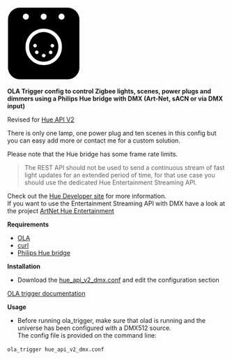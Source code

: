 ![DMX-Hue](dmxhue.png)

**OLA Trigger config to control Zigbee lights, scenes, power plugs and dimmers using a Philips Hue bridge with DMX (Art-Net, sACN or via DMX input)**

Revised for [Hue API V2](https://developers.meethue.com/new-hue-api/)  

There is only one lamp, one power plug and ten scenes in this config but you can easy add more or contact me for a custom solution.  
  
Please note that the Hue bridge has some frame rate limits.
> The REST API should not be used to send a continuous stream of fast light updates for an extended period of time,
for that use case you should use the dedicated Hue Entertainment Streaming API.  

Check out the [Hue Developer site](https://developers.meethue.com) for more information.  
If you want to use the Entertainment Streaming API with DMX have a look at the project [ArtNet Hue Entertainment](https://github.com/jeffreykog/artnet-hue-entertainment)


**Requirements**

* [OLA](https://www.openlighting.org/ola/)
* [curl](https://curl.haxx.se/)
* [Philips Hue bridge](https://www2.meethue.com)  

**Installation**
  
* Download the [hue_api_v2_dmx.conf](hue_api_v2_dmx.conf) and edit the configuration section

[OLA trigger documentation](https://www.openlighting.org/ola/advanced-topics/ola-dmx-trigger/)

**Usage** 

* Before running ola_trigger, make sure that olad is running and the universe has been configured with a DMX512 source.  
The config file is provided on the command line:

`ola_trigger hue_api_v2_dmx.conf`
